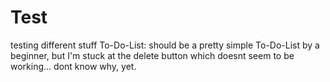 # Test
testing different stuff 
To-Do-List:
should be a pretty simple To-Do-List by a beginner, but I'm stuck at the delete button which doesnt seem to be working... dont know why, yet.
